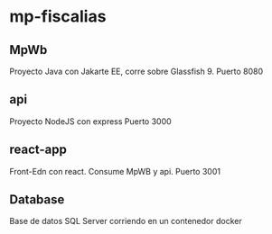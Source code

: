 # mp-fiscalias

## MpWb
Proyecto Java con Jakarte EE, corre sobre Glassfish 9.
Puerto 8080

## api
Proyecto NodeJS con express
Puerto 3000

## react-app
Front-Edn con react. 
Consume MpWB y api.
Puerto 3001

## Database
Base de datos SQL Server corriendo en un contenedor docker
